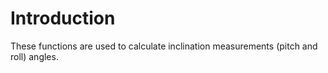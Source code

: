 # Introduction
These functions are used to calculate inclination measurements (pitch and roll) angles. 
